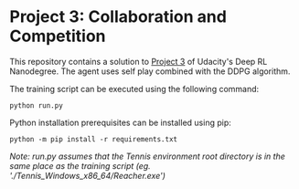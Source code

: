 # Project 3: Collaboration and Competition

This repository contains a solution to [Project 3](https://github.com/udacity/deep-reinforcement-learning/tree/master/p2_continuous-control) of Udacity's Deep RL Nanodegree. The agent uses self play combined with the DDPG algorithm.  

The training script can be executed using the following command:

```
python run.py
```

Python installation prerequisites can be installed using pip:

```
python -m pip install -r requirements.txt
```

*Note: run.py assumes that the Tennis environment root directory is in the same place as the training script (eg. './Tennis_Windows_x86_64/Reacher.exe')*


